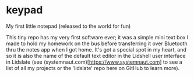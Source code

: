 # keypad
My first little notepad (released to the world for fun)

This tiny repo has my very first software ever; it was a simple mini text box I made to hold my homework on the bus before transferring it over Bluetooth thru the notes app when I got home. It's got a special spot in my heart, and so it is also the name of the default text editor in the Lidshell user interface in Lidslate (see (systemnaut.com)[https://www.systemnaut.com] to see a list of all my projects or the 'lidslate' repo here on GitHub to learn more).
